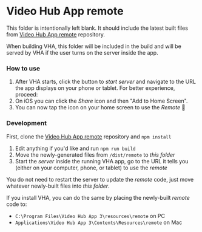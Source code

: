 # Video Hub App remote

This folder is intentionally left blank. It should include the latest built files from [Video Hub App remote](https://github.com/whyboris/Video-Hub-App-remote) repository.

When building VHA, this folder will be included in the build and will be served by VHA if the user turns on the server inside the app.


### How to use

1) After VHA starts, click the button to _start server_ and navigate to the URL the app displays on your phone or tablet. For better experience, proceed:
2) On iOS you can click the _Share_ icon and then "Add to Home Screen".
3) You can now tap the icon on your home screen to use the _Remote_ 🎉


### Development

First, clone the [Video Hub App remote](https://github.com/whyboris/Video-Hub-App-remote) repository and `npm install`

1) Edit anything if you'd like and run `npm run build`
2) Move the newly-generated files from `/dist/remote` to _this folder_
3) Start the _server_ inside the running VHA app, go to the URL it tells you (either on your computer, phone, or tablet) to use the _remote_

You do not need to restart the server to update the _remote_ code, just move whatever newly-built files into _this folder_.

If you install VHA, you can do the same by placing the newly-built _remote_ code to:

- `C:\Program Files\Video Hub App 3\resources\remote` on PC
- `Applications\Video Hub App 3\Contents\Resources\remote` on Mac
